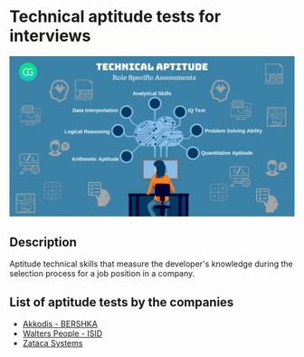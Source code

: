 # Technical aptitude tests for interviews

![Technical aptitude tests](./README/images/interview-technical-aptitude-test.png)

## Description

Aptitude technical skills that measure the developer's knowledge during the selection process for a job position in a company.

## List of aptitude tests by the companies

- [Akkodis - BERSHKA](./companies/akkodis/README.md)
- [Walters People - ISID](./companies/walters-people/README.md)
- [Zataca Systems](./companies/zataca-systems/README.md)
